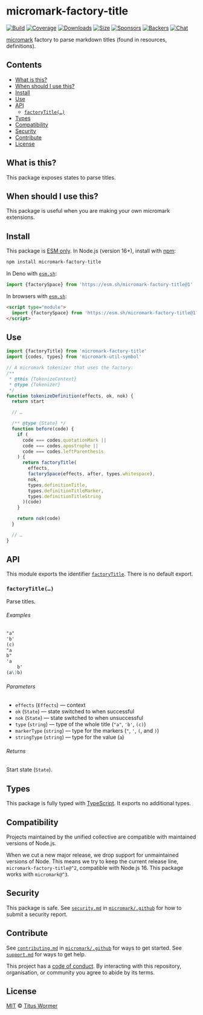 # micromark-factory-title

[![Build][build-badge]][build]
[![Coverage][coverage-badge]][coverage]
[![Downloads][downloads-badge]][downloads]
[![Size][bundle-size-badge]][bundle-size]
[![Sponsors][sponsors-badge]][opencollective]
[![Backers][backers-badge]][opencollective]
[![Chat][chat-badge]][chat]

[micromark][] factory to parse markdown titles (found in resources,
definitions).

## Contents

* [What is this?](#what-is-this)
* [When should I use this?](#when-should-i-use-this)
* [Install](#install)
* [Use](#use)
* [API](#api)
  * [`factoryTitle(…)`](#factorytitle)
* [Types](#types)
* [Compatibility](#compatibility)
* [Security](#security)
* [Contribute](#contribute)
* [License](#license)

## What is this?

This package exposes states to parse titles.

## When should I use this?

This package is useful when you are making your own micromark extensions.

## Install

This package is [ESM only][esm].
In Node.js (version 16+), install with [npm][]:

```sh
npm install micromark-factory-title
```

In Deno with [`esm.sh`][esmsh]:

```js
import {factorySpace} from 'https://esm.sh/micromark-factory-title@1'
```

In browsers with [`esm.sh`][esmsh]:

```html
<script type="module">
  import {factorySpace} from 'https://esm.sh/micromark-factory-title@1?bundle'
</script>
```

## Use

```js
import {factoryTitle} from 'micromark-factory-title'
import {codes, types} from 'micromark-util-symbol'

// A micromark tokenizer that uses the factory:
/**
 * @this {TokenizeContext}
 * @type {Tokenizer}
 */
function tokenizeDefinition(effects, ok, nok) {
  return start

  // …

  /** @type {State} */
  function before(code) {
    if (
      code === codes.quotationMark ||
      code === codes.apostrophe ||
      code === codes.leftParenthesis
    ) {
      return factoryTitle(
        effects,
        factorySpace(effects, after, types.whitespace),
        nok,
        types.definitionTitle,
        types.definitionTitleMarker,
        types.definitionTitleString
      )(code)
    }

    return nok(code)
  }

  // …
}
```

## API

This module exports the identifier [`factoryTitle`][api-factory-title].
There is no default export.

### `factoryTitle(…)`

Parse titles.

###### Examples

```markdown
"a"
'b'
(c)
"a
b"
'a
    b'
(a\)b)
```

###### Parameters

* `effects` (`Effects`)
  — context
* `ok` (`State`)
  — state switched to when successful
* `nok` (`State`)
  — state switched to when unsuccessful
* `type` (`string`)
  — type of the whole title (`"a"`, `'b'`, `(c)`)
* `markerType` (`string`)
  — type for the markers (`"`, `'`, `(`, and `)`)
* `stringType` (`string`)
  — type for the value (`a`)

###### Returns

Start state (`State`).

## Types

This package is fully typed with [TypeScript][].
It exports no additional types.

## Compatibility

Projects maintained by the unified collective are compatible with maintained
versions of Node.js.

When we cut a new major release, we drop support for unmaintained versions of
Node.
This means we try to keep the current release line,
`micromark-factory-title@^2`, compatible with Node.js 16.
This package works with `micromark@^3`.

## Security

This package is safe.
See [`security.md`][securitymd] in [`micromark/.github`][health] for how to
submit a security report.

## Contribute

See [`contributing.md`][contributing] in [`micromark/.github`][health] for ways
to get started.
See [`support.md`][support] for ways to get help.

This project has a [code of conduct][coc].
By interacting with this repository, organisation, or community you agree to
abide by its terms.

## License

[MIT][license] © [Titus Wormer][author]

<!-- Definitions -->

[build-badge]: https://github.com/micromark/micromark/workflows/main/badge.svg

[build]: https://github.com/micromark/micromark/actions

[coverage-badge]: https://img.shields.io/codecov/c/github/micromark/micromark.svg

[coverage]: https://codecov.io/github/micromark/micromark

[downloads-badge]: https://img.shields.io/npm/dm/micromark-factory-title.svg

[downloads]: https://www.npmjs.com/package/micromark-factory-title

[bundle-size-badge]: https://img.shields.io/badge/dynamic/json?label=minzipped%20size&query=$.size.compressedSize&url=https://deno.bundlejs.com/?q=micromark-factory-title

[bundle-size]: https://bundlejs.com/?q=micromark-factory-title

[sponsors-badge]: https://opencollective.com/unified/sponsors/badge.svg

[backers-badge]: https://opencollective.com/unified/backers/badge.svg

[opencollective]: https://opencollective.com/unified

[npm]: https://docs.npmjs.com/cli/install

[esm]: https://gist.github.com/sindresorhus/a39789f98801d908bbc7ff3ecc99d99c

[esmsh]: https://esm.sh

[chat-badge]: https://img.shields.io/badge/chat-discussions-success.svg

[chat]: https://github.com/micromark/micromark/discussions

[license]: https://github.com/micromark/micromark/blob/main/license

[author]: https://wooorm.com

[health]: https://github.com/micromark/.github

[securitymd]: https://github.com/micromark/.github/blob/main/security.md

[contributing]: https://github.com/micromark/.github/blob/main/contributing.md

[support]: https://github.com/micromark/.github/blob/main/support.md

[coc]: https://github.com/micromark/.github/blob/main/code-of-conduct.md

[typescript]: https://www.typescriptlang.org

[micromark]: https://github.com/micromark/micromark

[api-factory-title]: #factorytitle

